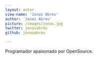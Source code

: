 ```yaml
---
layout: autor
view-name: 'Jonas Abreu'
author: 'Jonas Abreu'
picture: /images/jonas.jpg
twitter: jonasabreu
github: jonasabreu

---
```


Programador apaixonado por OpenSource.
